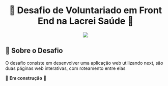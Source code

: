 <div align="center">

# 🌈 Desafio de Voluntariado em Front End na Lacrei Saúde 🌟

<img src="https://lacrei.notion.site/image/https%3A%2F%2Fprod-files-secure.s3.us-west-2.amazonaws.com%2F25b45dd4-8819-4957-87f6-fe9bc5022a95%2F6617abc1-beda-40a2-a33d-c6df7c8ca19a%2FAvatar_Redes_Sociais.png?table=block&id=1e2a4e4b-ee81-4d6d-b766-301f565b3a85&spaceId=25b45dd4-8819-4957-87f6-fe9bc5022a95&width=250&userId=&cache=v2" >

</div>

## 📝 Sobre o Desafio

O desafio consiste em desenvolver uma aplicação web utilizando next, são duas páginas web interativas, com roteamento entre elas

:construction: **Em construção** :construction: